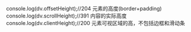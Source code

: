 console.log(dv.offsetHeight);//204 元素的高度(border+padding)
console.log(dv.scrollHeight);//391 内容的实际高度
console.log(dv.clientHeight);//200 元素可视区域的高，不包括边框和滑动条
